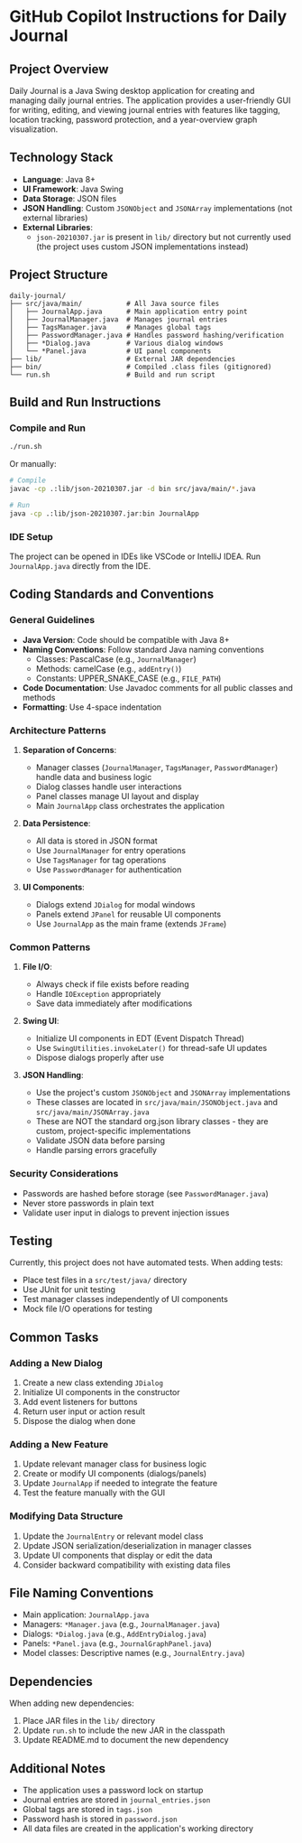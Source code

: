 # GitHub Copilot Instructions for Daily Journal

## Project Overview

Daily Journal is a Java Swing desktop application for creating and managing daily journal entries. The application provides a user-friendly GUI for writing, editing, and viewing journal entries with features like tagging, location tracking, password protection, and a year-overview graph visualization.

## Technology Stack

- **Language**: Java 8+
- **UI Framework**: Java Swing
- **Data Storage**: JSON files
- **JSON Handling**: Custom `JSONObject` and `JSONArray` implementations (not external libraries)
- **External Libraries**: 
  - `json-20210307.jar` is present in `lib/` directory but not currently used (the project uses custom JSON implementations instead)

## Project Structure

```
daily-journal/
├── src/java/main/           # All Java source files
│   ├── JournalApp.java      # Main application entry point
│   ├── JournalManager.java  # Manages journal entries
│   ├── TagsManager.java     # Manages global tags
│   ├── PasswordManager.java # Handles password hashing/verification
│   ├── *Dialog.java         # Various dialog windows
│   └── *Panel.java          # UI panel components
├── lib/                     # External JAR dependencies
├── bin/                     # Compiled .class files (gitignored)
└── run.sh                   # Build and run script
```

## Build and Run Instructions

### Compile and Run
```bash
./run.sh
```

Or manually:
```bash
# Compile
javac -cp .:lib/json-20210307.jar -d bin src/java/main/*.java

# Run
java -cp .:lib/json-20210307.jar:bin JournalApp
```

### IDE Setup
The project can be opened in IDEs like VSCode or IntelliJ IDEA. Run `JournalApp.java` directly from the IDE.

## Coding Standards and Conventions

### General Guidelines
- **Java Version**: Code should be compatible with Java 8+
- **Naming Conventions**: Follow standard Java naming conventions
  - Classes: PascalCase (e.g., `JournalManager`)
  - Methods: camelCase (e.g., `addEntry()`)
  - Constants: UPPER_SNAKE_CASE (e.g., `FILE_PATH`)
- **Code Documentation**: Use Javadoc comments for all public classes and methods
- **Formatting**: Use 4-space indentation

### Architecture Patterns

1. **Separation of Concerns**:
   - Manager classes (`JournalManager`, `TagsManager`, `PasswordManager`) handle data and business logic
   - Dialog classes handle user interactions
   - Panel classes manage UI layout and display
   - Main `JournalApp` class orchestrates the application

2. **Data Persistence**:
   - All data is stored in JSON format
   - Use `JournalManager` for entry operations
   - Use `TagsManager` for tag operations
   - Use `PasswordManager` for authentication

3. **UI Components**:
   - Dialogs extend `JDialog` for modal windows
   - Panels extend `JPanel` for reusable UI components
   - Use `JournalApp` as the main frame (extends `JFrame`)

### Common Patterns

1. **File I/O**:
   - Always check if file exists before reading
   - Handle `IOException` appropriately
   - Save data immediately after modifications

2. **Swing UI**:
   - Initialize UI components in EDT (Event Dispatch Thread)
   - Use `SwingUtilities.invokeLater()` for thread-safe UI updates
   - Dispose dialogs properly after use

3. **JSON Handling**:
   - Use the project's custom `JSONObject` and `JSONArray` implementations
   - These classes are located in `src/java/main/JSONObject.java` and `src/java/main/JSONArray.java`
   - These are NOT the standard org.json library classes - they are custom, project-specific implementations
   - Validate JSON data before parsing
   - Handle parsing errors gracefully

### Security Considerations

- Passwords are hashed before storage (see `PasswordManager.java`)
- Never store passwords in plain text
- Validate user input in dialogs to prevent injection issues

## Testing

Currently, this project does not have automated tests. When adding tests:
- Place test files in a `src/test/java/` directory
- Use JUnit for unit testing
- Test manager classes independently of UI components
- Mock file I/O operations for testing

## Common Tasks

### Adding a New Dialog
1. Create a new class extending `JDialog`
2. Initialize UI components in the constructor
3. Add event listeners for buttons
4. Return user input or action result
5. Dispose the dialog when done

### Adding a New Feature
1. Update relevant manager class for business logic
2. Create or modify UI components (dialogs/panels)
3. Update `JournalApp` if needed to integrate the feature
4. Test the feature manually with the GUI

### Modifying Data Structure
1. Update the `JournalEntry` or relevant model class
2. Update JSON serialization/deserialization in manager classes
3. Update UI components that display or edit the data
4. Consider backward compatibility with existing data files

## File Naming Conventions

- Main application: `JournalApp.java`
- Managers: `*Manager.java` (e.g., `JournalManager.java`)
- Dialogs: `*Dialog.java` (e.g., `AddEntryDialog.java`)
- Panels: `*Panel.java` (e.g., `JournalGraphPanel.java`)
- Model classes: Descriptive names (e.g., `JournalEntry.java`)

## Dependencies

When adding new dependencies:
1. Place JAR files in the `lib/` directory
2. Update `run.sh` to include the new JAR in the classpath
3. Update README.md to document the new dependency

## Additional Notes

- The application uses a password lock on startup
- Journal entries are stored in `journal_entries.json`
- Global tags are stored in `tags.json`
- Password hash is stored in `password.json`
- All data files are created in the application's working directory
